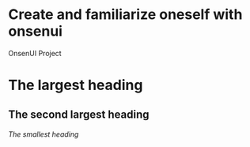 # Create and familiarize oneself with onsenui


OnsenUI Project


# The largest heading
## The second largest heading
###### The smallest heading
